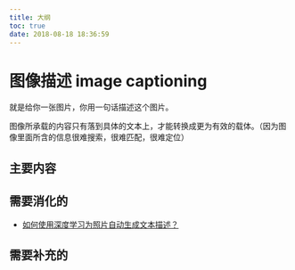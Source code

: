 ```yaml
---
title: 大纲
toc: true
date: 2018-08-18 18:36:59
---
```


# 图像描述 image captioning

就是给你一张图片，你用一句话描述这个图片。



图像所承载的内容只有落到具体的文本上，才能转换成更为有效的载体。（因为图像里面所含的信息很难搜索，很难匹配，很难定位）


## 主要内容



## 需要消化的


- [如何使用深度学习为照片自动生成文本描述？](https://www.jiqizhixin.com/articles/2017-11-15-2)

## 需要补充的
